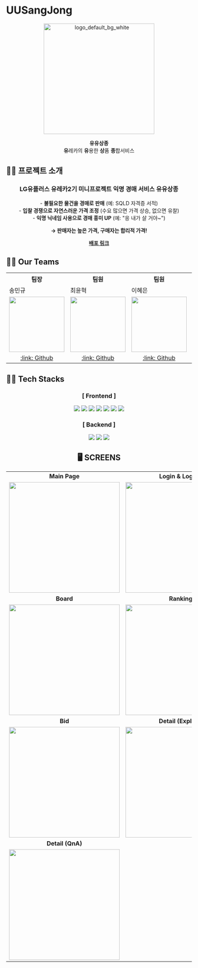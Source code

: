 # UUSangJong

<div align="center">
  <img src="https://github.com/user-attachments/assets/aaa0f719-5d16-43d5-b685-bcbc4d3cd145" width="300" height="300" alt="logo_default_bg_white"/>
  <br>

<b>유유상종</b>
<br>
<b>유</b>레카의 <b>유</b>용한 <b>상</b>품 <b>종</b>합서비스

</div>

## 🧑‍🏫 프로젝트 소개

<div align="center">
<h3>LG유플러스 유레카2기 미니프로젝트 익명 경매 서비스 유유상종</h3>
- <b>불필요한 물건을 경매로 판매</b> (예: SQLD 자격증 서적) <br/>
- <b>입찰 경쟁으로 자연스러운 가격 조정</b> (수요 많으면 가격 상승, 없으면 유찰) <br/>
- <b>익명 닉네임 사용으로 경매 흥미 UP</b> (예: "응 내가 살 거야~") <br/>

**→ 판매자는 높은 가격, 구매자는 합리적 가격!**

<a href="https://uu-sang-jong-wddv.vercel.app/"><b>배포 링크</b></a>

</div>

## 👬👭 Our Teams

<div align="center">
  <table>
    <tr>
      <th align="center">팀장</th>
      <th align="center">팀원</th>
      <th align="center">팀원</th>
      <th align="center">팀원</th>
    </tr>
    <tr>
      <td>송민규</td>
      <td>최윤혁</td>
      <td>이혜은</td>
      <td>김민선</td>
    </tr>
    <tr>
      <td><img src="https://avatars.githubusercontent.com/u/107177636?v=4" width="150"/></td>
      <td><img src="https://avatars.githubusercontent.com/u/194174257?v=4" width="150"/></td>
      <td><img src="https://avatars.githubusercontent.com/u/153170795?v=4" width="150"/></td>
      <td><img src="https://avatars.githubusercontent.com/u/165287137?v=4" width="150"/></td>
    </tr>
    <tr>
      <td align="center"><a href="https://github.com/SongMinQQ">:link: Github</a></td>
      <td align="center"><a href="https://github.com/yunhyuk-choi">:link: Github</a></td>
      <td align="center"><a href="https://github.com/ihyeeun">:link: Github</a></td>
      <td align="center"><a href="https://github.com/LuaKimm">:link: Github</a></td>
    </tr>
  </table>
</div>

## 🧑‍💻 Tech Stacks

<div align="center">
<h3>[ Frontend ]</h3>
<img src="https://img.shields.io/badge/html5-E34F26?style=for-the-badge&logo=html5&logoColor=white">
<img src="https://img.shields.io/badge/next.js-000000?style=for-the-badge&logo=nextdotjs&logoColor=white">
<img src="https://img.shields.io/badge/TypeScript-3178C6?style=for-the-badge&logo=TypeScript&logoColor=white">
<img src="https://img.shields.io/badge/shadcnui-000000?style=for-the-badge&logo=shadcnui&logoColor=white">
<img src="https://img.shields.io/badge/axios-5A29E4?style=for-the-badge&logo=axios&logoColor=white">
<img src="https://img.shields.io/badge/tailwindcss-06B6D4?style=for-the-badge&logo=tailwindcss&logoColor=white">
<img src="https://img.shields.io/badge/radixui-161618?style=for-the-badge&logo=radixui&logoColor=white">
<br/><h3>[ Backend ]</h3>
<img src="https://img.shields.io/badge/springboot-6DB33F?style=for-the-badge&logo=springboot&logoColor=white">
<img src="https://img.shields.io/badge/springsecurity-6DB33F?style=for-the-badge&logo=springSecurity&logoColor=white">
<img src="https://img.shields.io/badge/mariaDB-003545?style=for-the-badge&logo=mariadb&logoColor=white">
<div align="center">

## 🖥 SCREENS

<div align="center">

<table>
  <tr>
    <td align="center"><strong>Main Page</strong></td>
    <td align="center"><strong>Login & Logout</strong></td>
  </tr>
  <tr>
    <td><img src="https://github.com/user-attachments/assets/3ed87175-5f6e-444d-9e26-0d51a989d865" width="300"/></td>
    <td><img src="https://github.com/user-attachments/assets/cc1cbe70-f7d2-48ed-b9df-c2386046533c" width="300"/></td>
  </tr>
  <tr>
    <td align="center"><strong>Board</strong></td>
    <td align="center"><strong>Ranking</strong></td>
  </tr>
  <tr>
    <td><img src="https://github.com/user-attachments/assets/f118d1d8-0e11-42c8-855e-b373bcf4000a" width="300"/></td>
    <td><img src="https://github.com/user-attachments/assets/fbe597f5-e563-4d80-a815-96b78eb387bd" width="300"/></td>
  </tr>
  <tr>
    <td align="center"><strong>Bid</strong></td>
    <td align="center"><strong>Detail (Explain)</strong></td>
  </tr>
  <tr>
    <td><img src="https://github.com/user-attachments/assets/cf6d2385-79d8-41a0-a12a-fb880b512dda" width="300"/></td>
    <td><img src="https://github.com/user-attachments/assets/941aef41-b1b6-4d69-b855-a3aca449886e" width="300"/></td>
  </tr>
  <tr>
    <td align="center"><strong>Detail (QnA)</strong></td>
    <td></td>
  </tr>
  <tr>
    <td><img src="https://github.com/user-attachments/assets/1de817ab-efbe-4d88-a83c-afa57e754c93" width="300"/></td>
    <td></td>
  </tr>
</table>

</div>
